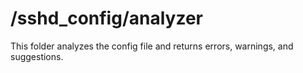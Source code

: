 # /sshd_config/analyzer

This folder analyzes the config file and returns errors, warnings, and suggestions.